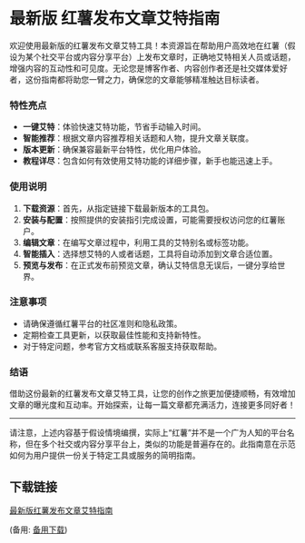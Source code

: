 # 最新版 红薯发布文章艾特指南

欢迎使用最新版的红薯发布文章艾特工具！本资源旨在帮助用户高效地在红薯（假设为某个社交平台或内容分享平台）上发布文章时，正确地艾特相关人员或话题，增强内容的互动性和可见度。无论您是博客作者、内容创作者还是社交媒体爱好者，这份指南都将助您一臂之力，确保您的文章能够精准触达目标读者。

### 特性亮点

- **一键艾特**：体验快速艾特功能，节省手动输入时间。
- **智能推荐**：根据文章内容推荐相关话题和人物，提升文章关联度。
- **版本更新**：确保兼容最新平台特性，优化用户体验。
- **教程详尽**：包含如何有效使用艾特功能的详细步骤，新手也能迅速上手。

### 使用说明

1. **下载资源**：首先，从指定链接下载最新版本的工具包。
2. **安装与配置**：按照提供的安装指引完成设置，可能需要授权访问您的红薯账户。
3. **编辑文章**：在编写文章过程中，利用工具的艾特别名或标签功能。
4. **智能插入**：选择想艾特的人或者话题，工具将自动添加到文章合适位置。
5. **预览与发布**：在正式发布前预览文章，确认艾特信息无误后，一键分享给世界。

### 注意事项

- 请确保遵循红薯平台的社区准则和隐私政策。
- 定期检查工具更新，以获取最佳性能和支持新特性。
- 对于特定问题，参考官方文档或联系客服支持获取帮助。

### 结语

借助这份最新的红薯发布文章艾特工具，让您的创作之旅更加便捷顺畅，有效增加文章的曝光度和互动率。开始探索，让每一篇文章都充满活力，连接更多同好者！

---

请注意，上述内容基于假设情境编撰，实际上“红薯”并不是一个广为人知的平台名称，但在多个社交或内容分享平台上，类似的功能是普遍存在的。此指南意在示范如何为用户提供一份关于特定工具或服务的简明指南。

## 下载链接
[最新版红薯发布文章艾特指南](https://pan.quark.cn/s/98d275b7ee6c) 

(备用: [备用下载](https://pan.baidu.com/s/1KLW0axuIfiKSOGQdNwhOmQ?pwd=1234))
